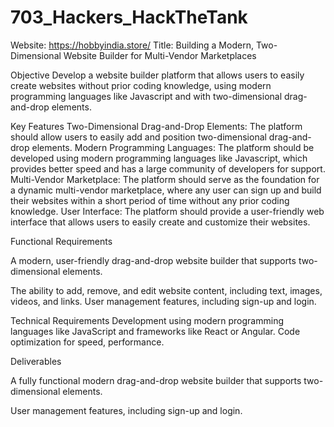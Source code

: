 # 703_Hackers_HackTheTank

Website: https://hobbyindia.store/
Title: Building a Modern, Two-Dimensional Website Builder for Multi-Vendor Marketplaces

Objective
Develop a website builder platform that allows users to easily create websites
without prior coding knowledge, using modern programming languages like
Javascript and with two-dimensional drag-and-drop elements.

Key Features
Two-Dimensional Drag-and-Drop Elements: The platform should allow users
to easily add and position two-dimensional drag-and-drop elements.
Modern Programming Languages: The platform should be developed using
modern programming languages like Javascript, which provides better
speed and has a large community of developers for support.
Multi-Vendor Marketplace: The platform should serve as the foundation for
a dynamic multi-vendor marketplace, where any user can sign up and build
their websites within a short period of time without any prior coding
knowledge.
User Interface: The platform should provide a user-friendly web interface
that allows users to easily create and customize their websites.

Functional Requirements

A modern, user-friendly drag-and-drop website builder that supports two-
dimensional elements.

The ability to add, remove, and edit website content, including text, images,
videos, and links.
User management features, including sign-up and login.

Technical Requirements
Development using modern programming languages like JavaScript and
frameworks like React or Angular.
Code optimization for speed, performance.

Deliverables

A fully functional modern drag-and-drop website builder that supports two-
dimensional elements.

User management features, including sign-up and login.
